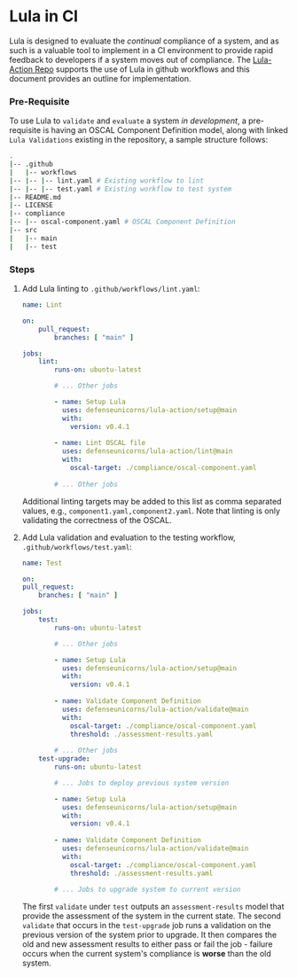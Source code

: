 # Lula in CI

Lula is designed to evaluate the _continual_ compliance of a system, and as such is a valuable tool to implement in a CI environment to provide rapid feedback to developers if a system moves out of compliance. The [Lula-Action Repo](https://github.com/defenseunicorns/lula-action) supports the use of Lula in github workflows and this document provides an outline for implementation.

### Pre-Requisite

To use Lula to `validate` and `evaluate` a system _in development_, a pre-requisite is having an OSCAL Component Definition model, along with linked `Lula Validations` existing in the repository, a sample structure follows:

```bash
.
|-- .github
|   |-- workflows
|-- |-- |-- lint.yaml # Existing workflow to lint
|-- |-- |-- test.yaml # Existing workflow to test system
|-- README.md
|-- LICENSE
|-- compliance
|-- |-- oscal-component.yaml # OSCAL Component Definition
|-- src
|   |-- main
|   |-- test
```

### Steps

1) Add Lula linting to `.github/workflows/lint.yaml`:

    ```yaml
    name: Lint

    on:
        pull_request:
            branches: [ "main" ]

    jobs:
        lint:
            runs-on: ubuntu-latest

            # ... Other jobs

            - name: Setup Lula
              uses: defenseunicorns/lula-action/setup@main
              with:
                version: v0.4.1
            
            - name: Lint OSCAL file
              uses: defenseunicorns/lula-action/lint@main
              with:
                oscal-target: ./compliance/oscal-component.yaml
            
            # ... Other jobs
    ```

    Additional linting targets may be added to this list as comma separated values, e.g., `component1.yaml,component2.yaml`. Note that linting is only validating the correctness of the OSCAL.

2) Add Lula validation and evaluation to the testing workflow, `.github/workflows/test.yaml`:

    ```yaml
    name: Test

    on:
    pull_request:
        branches: [ "main" ]

    jobs:
        test:
            runs-on: ubuntu-latest

            # ... Other jobs

            - name: Setup Lula
              uses: defenseunicorns/lula-action/setup@main
              with:
                version: v0.4.1
            
            - name: Validate Component Definition
              uses: defenseunicorns/lula-action/validate@main
              with:
                oscal-target: ./compliance/oscal-component.yaml
                threshold: ./assessment-results.yaml
            
            # ... Other jobs
        test-upgrade:
            runs-on: ubuntu-latest

            # ... Jobs to deploy previous system version 

            - name: Setup Lula
              uses: defenseunicorns/lula-action/setup@main
              with:
                version: v0.4.1
            
            - name: Validate Component Definition
              uses: defenseunicorns/lula-action/validate@main
              with:
                oscal-target: ./compliance/oscal-component.yaml
                threshold: ./assessment-results.yaml
            
            # ... Jobs to upgrade system to current version
    ```

    The first `validate` under `test` outputs an `assessment-results` model that provide the assessment of the system in the current state. The second `validate` that occurs in the `test-upgrade` job runs a validation on the previous version of the system prior to upgrade. It then compares the old and new assessment results to either pass or fail the job - failure occurs when the current system's compliance is **worse** than the old system.